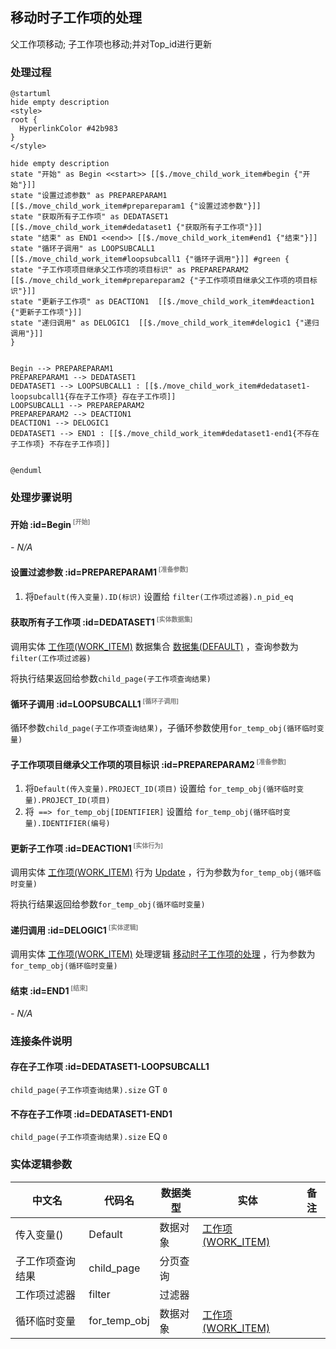 ## 移动时子工作项的处理 <!-- {docsify-ignore-all} -->

   父工作项移动; 子工作项也移动;并对Top_id进行更新

### 处理过程

```plantuml
@startuml
hide empty description
<style>
root {
  HyperlinkColor #42b983
}
</style>

hide empty description
state "开始" as Begin <<start>> [[$./move_child_work_item#begin {"开始"}]]
state "设置过滤参数" as PREPAREPARAM1  [[$./move_child_work_item#prepareparam1 {"设置过滤参数"}]]
state "获取所有子工作项" as DEDATASET1  [[$./move_child_work_item#dedataset1 {"获取所有子工作项"}]]
state "结束" as END1 <<end>> [[$./move_child_work_item#end1 {"结束"}]]
state "循环子调用" as LOOPSUBCALL1  [[$./move_child_work_item#loopsubcall1 {"循环子调用"}]] #green {
state "子工作项项目继承父工作项的项目标识" as PREPAREPARAM2  [[$./move_child_work_item#prepareparam2 {"子工作项项目继承父工作项的项目标识"}]]
state "更新子工作项" as DEACTION1  [[$./move_child_work_item#deaction1 {"更新子工作项"}]]
state "递归调用" as DELOGIC1  [[$./move_child_work_item#delogic1 {"递归调用"}]]
}


Begin --> PREPAREPARAM1
PREPAREPARAM1 --> DEDATASET1
DEDATASET1 --> LOOPSUBCALL1 : [[$./move_child_work_item#dedataset1-loopsubcall1{存在子工作项} 存在子工作项]]
LOOPSUBCALL1 --> PREPAREPARAM2
PREPAREPARAM2 --> DEACTION1
DEACTION1 --> DELOGIC1
DEDATASET1 --> END1 : [[$./move_child_work_item#dedataset1-end1{不存在子工作项} 不存在子工作项]]


@enduml
```


### 处理步骤说明

#### 开始 :id=Begin<sup class="footnote-symbol"> <font color=gray size=1>[开始]</font></sup>



*- N/A*
#### 设置过滤参数 :id=PREPAREPARAM1<sup class="footnote-symbol"> <font color=gray size=1>[准备参数]</font></sup>



1. 将`Default(传入变量).ID(标识)` 设置给  `filter(工作项过滤器).n_pid_eq`

#### 获取所有子工作项 :id=DEDATASET1<sup class="footnote-symbol"> <font color=gray size=1>[实体数据集]</font></sup>



调用实体 [工作项(WORK_ITEM)](module/ProjMgmt/work_item.md) 数据集合 [数据集(DEFAULT)](module/ProjMgmt/work_item#数据集合) ，查询参数为`filter(工作项过滤器)`

将执行结果返回给参数`child_page(子工作项查询结果)`

#### 循环子调用 :id=LOOPSUBCALL1<sup class="footnote-symbol"> <font color=gray size=1>[循环子调用]</font></sup>



循环参数`child_page(子工作项查询结果)`，子循环参数使用`for_temp_obj(循环临时变量)`
#### 子工作项项目继承父工作项的项目标识 :id=PREPAREPARAM2<sup class="footnote-symbol"> <font color=gray size=1>[准备参数]</font></sup>



1. 将`Default(传入变量).PROJECT_ID(项目)` 设置给  `for_temp_obj(循环临时变量).PROJECT_ID(项目)`
2. 将` ==> for_temp_obj[IDENTIFIER]` 设置给  `for_temp_obj(循环临时变量).IDENTIFIER(编号)`

#### 更新子工作项 :id=DEACTION1<sup class="footnote-symbol"> <font color=gray size=1>[实体行为]</font></sup>



调用实体 [工作项(WORK_ITEM)](module/ProjMgmt/work_item.md) 行为 [Update](module/ProjMgmt/work_item#行为) ，行为参数为`for_temp_obj(循环临时变量)`

将执行结果返回给参数`for_temp_obj(循环临时变量)`

#### 递归调用 :id=DELOGIC1<sup class="footnote-symbol"> <font color=gray size=1>[实体逻辑]</font></sup>



调用实体 [工作项(WORK_ITEM)](module/ProjMgmt/work_item.md) 处理逻辑 [移动时子工作项的处理]((module/ProjMgmt/work_item/logic/move_child_work_item.md)) ，行为参数为`for_temp_obj(循环临时变量)`

#### 结束 :id=END1<sup class="footnote-symbol"> <font color=gray size=1>[结束]</font></sup>



*- N/A*


### 连接条件说明
#### 存在子工作项 :id=DEDATASET1-LOOPSUBCALL1

`child_page(子工作项查询结果).size` GT `0`
#### 不存在子工作项 :id=DEDATASET1-END1

`child_page(子工作项查询结果).size` EQ `0`


### 实体逻辑参数

|    中文名   |    代码名    |  数据类型    |  实体   |备注 |
| --------| --------| -------- | -------- | --------   |
|传入变量(<i class="fa fa-check"/></i>)|Default|数据对象|[工作项(WORK_ITEM)](module/ProjMgmt/work_item.md)||
|子工作项查询结果|child_page|分页查询|||
|工作项过滤器|filter|过滤器|||
|循环临时变量|for_temp_obj|数据对象|[工作项(WORK_ITEM)](module/ProjMgmt/work_item.md)||
